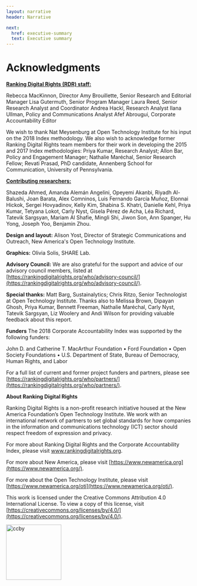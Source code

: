 ```yaml
---
layout: narrative
header: Narrative

next:
  href: executive-summary
  text: Executive summary
---
```


# Acknowledgments

**[Ranking Digital Rights (RDR) staff:](https://rankingdigitalrights.org/who/)**

Rebecca MacKinnon, Director
Amy Brouillette, Senior Research and Editorial Manager
Lisa Gutermuth, Senior Program Manager
Laura Reed, Senior Research Analyst and Coordinator
Andrea Hackl, Research Analyst
Ilana Ullman, Policy and Communications Analyst
Afef Abrougui, Corporate Accountability Editor

We wish to thank Nat Meysenburg at Open Technology Institute for his input on the 2018 Index methodology. We also wish to acknowledge former Ranking Digital Rights team members for their work in developing the 2015 and 2017 Index methodologies: Priya Kumar, Research Analyst; Allon Bar, Policy and Engagement Manager; Nathalie Maréchal, Senior Research Fellow; Revati Prasad, PhD candidate, Annenberg School for Communication, University of Pennsylvania.

**[Contributing researchers:](https://rankingdigitalrights.org/who/affiliates/)**

Shazeda Ahmed, Amanda Alemán Angelini, Opeyemi Akanbi, Riyadh Al-Balushi, Joan Barata, Alex Comninos, Luis Fernando García Muñoz, Elonnai Hickok, Sergei Hovyadinov, Kelly Kim, Shabina S. Khatri, Danielle Kehl, Priya Kumar, Tetyana Lokot, Carly Nyst, Gisela Pérez de Acha, Léa Richard, Tatevik Sargsyan, Mariam Al Shafie, Mingli Shi, Jiwon Son, Ann Spanger, Hu Yong, Joseph Yoo, Benjamin Zhou.

**Design and layout:** Alison Yost, Director of Strategic Communications and Outreach, New America's Open Technology Institute.

**Graphics:** Olivia Solis, SHARE Lab.

**Advisory Council:** We are also grateful for the support and advice of our advisory council members, listed at [https://rankingdigitalrights.org/who/advisory-council/](https://rankingdigitalrights.org/who/advisory-council/).

**Special thanks:** Matt Barg, Sustainalytics; Chris Ritzo, Senior Technologist at Open Technology Institute. Thanks also to Melissa Brown, Dipayan Ghosh, Priya Kumar, Bennett Freeman, Nathalie Maréchal, Carly Nyst, Tatevik Sargsyan, Liz Woolery and Andi Wilson for providing valuable feedback about this report.  

**Funders**
The 2018 Corporate Accountability Index was supported by the following funders:

John D. and Catherine T. MacArthur Foundation • Ford Foundation • Open Society Foundations • U.S. Department of State, Bureau of Democracy, Human Rights, and Labor  

For a full list of current and former project funders and partners, please see [https://rankingdigitalrights.org/who/partners/](https://rankingdigitalrights.org/who/partners/).

**About Ranking Digital Rights**

Ranking Digital Rights is a non-profit research initiative housed at the New America Foundation’s Open Technology Institute. We work with an international network of partners to set global standards for how companies in the information and communications technology (ICT) sector should respect freedom of expression and privacy.

For more about Ranking Digital Rights and the Corporate Accountability Index, please visit www.rankingdigitalrights.org.

For more about New America, please visit [https://www.newamerica.org](https://www.newamerica.org/).

For more about the Open Technology Institute, please visit [https://www.newamerica.org/oti](https://www.newamerica.org/oti/).

This work is licensed under the Creative Commons Attribution 4.0 International License. To view a copy of this license, visit [https://creativecommons.org/licenses/by/4.0/](https://creativecommons.org/licenses/by/4.0/).

<img src="{{ site.baseurl }}/assets/graphics/content/ccby.png" alt="ccby" title="ccby" align="left" style="width:150px;height:auto;" />
